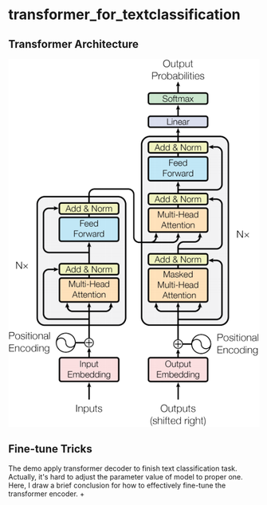 # transformer_for_textclassification

## Transformer Architecture
<img src="imgs/trans_structure.png"/>

## Fine-tune Tricks
The demo apply transformer decoder to finish text classification task. Actually, it's hard to adjust the parameter value of model to proper one. Here, I draw a brief conclusion for how to effectively fine-tune the transformer encoder.
+ 


